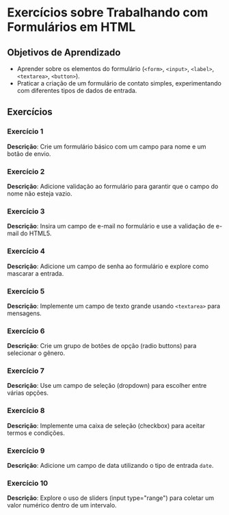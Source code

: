 
# Exercícios sobre Trabalhando com Formulários em HTML

## Objetivos de Aprendizado
- Aprender sobre os elementos do formulário (`<form>`, `<input>`, `<label>`, `<textarea>`, `<button>`).
- Praticar a criação de um formulário de contato simples, experimentando com diferentes tipos de dados de entrada.

## Exercícios

### Exercício 1
**Descrição**: Crie um formulário básico com um campo para nome e um botão de envio.

### Exercício 2
**Descrição**: Adicione validação ao formulário para garantir que o campo do nome não esteja vazio.

### Exercício 3
**Descrição**: Insira um campo de e-mail no formulário e use a validação de e-mail do HTML5.

### Exercício 4
**Descrição**: Adicione um campo de senha ao formulário e explore como mascarar a entrada.

### Exercício 5
**Descrição**: Implemente um campo de texto grande usando `<textarea>` para mensagens.

### Exercício 6
**Descrição**: Crie um grupo de botões de opção (radio buttons) para selecionar o gênero.

### Exercício 7
**Descrição**: Use um campo de seleção (dropdown) para escolher entre várias opções.

### Exercício 8
**Descrição**: Implemente uma caixa de seleção (checkbox) para aceitar termos e condições.

### Exercício 9
**Descrição**: Adicione um campo de data utilizando o tipo de entrada `date`.

### Exercício 10
**Descrição**: Explore o uso de sliders (input type="range") para coletar um valor numérico dentro de um intervalo.

